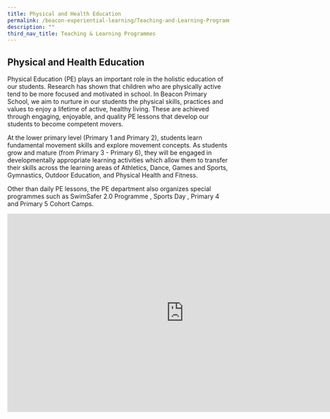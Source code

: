 ```yaml
---
title: Physical and Health Education
permalink: /beacon-experiential-learning/Teaching-and-Learning-Programmes/pe/
description: ""
third_nav_title: Teaching & Learning Programmes
---
```

## Physical and Health Education

Physical Education (PE) plays an important role in the holistic education of our students. Research has shown that children who are physically active tend to be more focused and motivated in school. In Beacon Primary School, we aim to nurture in our students the physical skills, practices and values to enjoy a lifetime of active, healthy living. These are achieved through engaging, enjoyable, and quality PE lessons that develop our students to become competent movers.

At the lower primary level (Primary 1 and Primary 2), students learn fundamental movement skills and explore movement concepts. As students grow and mature (from Primary 3 - Primary 6), they will be engaged in developmentally appropriate learning activities which allow them to transfer their skills across the learning areas of Athletics, Dance, Games and Sports, Gymnastics, Outdoor Education, and Physical Health and Fitness.

Other than daily PE lessons, the PE department also organizes special programmes such as SwimSafer 2.0 Programme , Sports Day , Primary 4 and Primary 5 Cohort Camps.

<iframe allowfullscreen="true" height="450" width="800" frameborder="0" src="https://docs.google.com/presentation/d/e/2PACX-1vQssDvBewnOcbRFXz9s_6bXjUo6w17lBBBAAnK9MJ4VgDgY7Hg9K6CW2djzewLvfC3H6gZbup_TvrbA/embed?start=false&amp;loop=false&amp;delayms=3000"></iframe>


